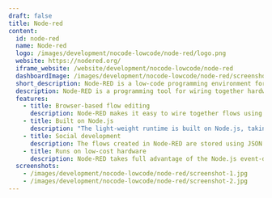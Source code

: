```yaml
---
draft: false
title: Node-red
content:
  id: node-red
  name: Node-red
  logo: /images/development/nocode-lowcode/node-red/logo.png
  website: https://nodered.org/
  iframe_website: /website/development/nocode-lowcode/node-red
  dashboardImage: /images/development/nocode-lowcode/node-red/screenshot-1.jpg
  short_description: Node-RED is a low-code programming environment for event-driven applications.
  description: Node-RED is a programming tool for wiring together hardware devices, APIs and online services in new and interesting ways. Its browser-based editor makes it easy to wire together flows. It lets you draw a visual representation of how messages should flow through the application.
  features:
    - title: Browser-based flow editing
      description: Node-RED makes it easy to wire together flows using the wide range of nodes in the palette. Flows can be deployed to the runtime in a single click. JavaScript functions can be created using a rich text editor. A built-in library allows you to save useful functions, templates or flows for reuse.
    - title: Built on Node.js
      description: "The light-weight runtime is built on Node.js, taking full advantage of its event-driven, non-blocking model. This makes it ideal to run at the edge of the network on low-cost hardware such as the Raspberry Pi as well as in the cloud. With over 225,000 modules in Node's package repository, it is easy to extend the range of palette nodes to add new capabilities."
    - title: Social development
      description: The flows created in Node-RED are stored using JSON which can be easily imported and exported for sharing with others. An online flow library allows you to share your best flows with the world.
    - title: Runs on low-cost hardware
      description: Node-RED takes full advantage of the Node.js event-driven, non-blocking model. This makes it ideal to run at the edge of the network on low-cost hardware such as the Raspberry Pi, as well as in the cloud.
  screenshots:
    - /images/development/nocode-lowcode/node-red/screenshot-1.jpg
    - /images/development/nocode-lowcode/node-red/screenshot-2.jpg
---
```

